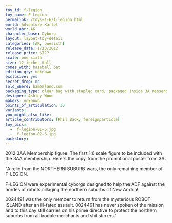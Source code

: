 ```yaml
---
toy_id: f-legion
toy_name: F-Legion
permalink: /toys-1-6/f-legion.html
world: Adventure Kartel
world_abr: AK
character_base: Cyborg
layout: layout-toy-detail
categories: [AK, onesixth]
release_date: 1/13/2012
release_price: $???
scale: one sixth
size: 12 inches tall
comes_with: baseball bat
edition_qty: unknown
exclusive: yes
secret_drop: no
sold_where: bambaland.com
packaging_type: clear bag with stapled card, packaged inside 3A messenger bag with a 3A ball cap
designer: Ashley Wood
makers: unknown
points_of_articulation: 30
variants: 
you_might_also_like:
article_contributors: [Phil Back, foreignparticle]
toy_pics:
  -  f-legion-01-6.jpg  
  -  f-legion-02-6.jpg
backstory:
---
```

2012 3AA Membership figure. The first 1:6 scale figure to be included with the 3AA membership. Here's the copy from the promotional poster from 3A:

"A relic from the NORTHERN SUBURB wars, the only remaining member of F-LEGION.

F-LEGION were experimental cyborgs designed to help the ADF against the hordes of robots pillaging the northern suburbs of New Andria!

0024491 was the only member to return from the mysterious ROBOT ISLAND after an ill-fated assault. 0024491 has never spoken of the mission and to this day still carries on his prime directive to protect the northern suburbs from all trouble merchants and shit stirrers."